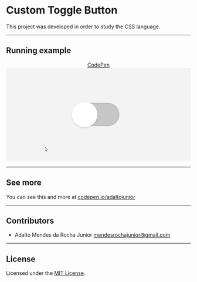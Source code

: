 # Custom Toggle Button
This project was developed in order to study the CSS language.

---

## Running example

<p align="center">
  <a href="https://codepen.io/adaltojunior/pen/jOWpXRm" target="_blank">CodePen</a>
  <img src="./example.gif" alt="Project Gif" />
</p>

---

## See more
You can see this and more at <a href="https://codepen.io/adaltojunior" target="_blank">codepen.io/adaltojunior</a>

---

## Contributors

- Adalto Mendes da Rocha Junior <mendesrochajunior@gmail.com>

---

## License

Licensed under the [MIT License](LICENSE).
